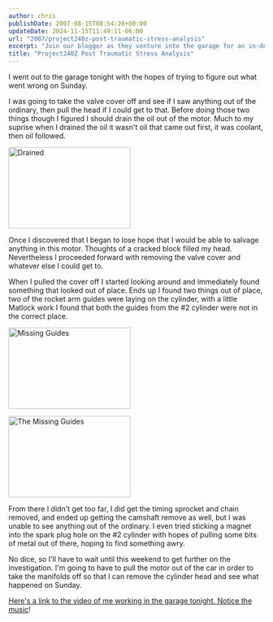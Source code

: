 ```yaml
---
author: chris
publishDate: 2007-08-15T08:54:26+00:00
updateDate: 2024-11-15T11:49:11-06:00
url: "2007/project240z-post-traumatic-stress-analysis"
excerpt: "Join our blogger as they venture into the garage for an in-depth investigation into a motor failure, detailing their step-by-step process, from draining oil to uncovering misplaced rocket arm guides. Packed with photos and plans for future exploration, this post delves into the mystery of the misbehaving motor."
title: "Project240Z Post Traumatic Stress Analysis"
---
```


I went out to the garage tonight with the hopes of trying to figure out what went wrong on Sunday.

I was going to take the valve cover off and see if I saw anything out of the ordinary, then pull the head if I could get to that. Before doing those two things though I figured I should drain the oil out of the motor. Much to my suprise when I drained the oil it wasn't oil that came out first, it was coolant, then oil followed.

<a href="https://www.flickr.com/photos/chammond/1121489208/"><img height="160" alt="Drained" src="https://farm2.static.flickr.com/1107/1121489208_b95723354c_m.jpg" width="240" /></a> 

Once I discovered that I began to lose hope that I would be able to salvage anything in this motor. Thoughts of a cracked block filled my head. Nevertheless I proceeded forward with removing the valve cover and whatever else I could get to.

When I pulled the cover off I started looking around and immediately found something that looked out of place. Ends up I found two things out of place, two of the rocket arm guides were laying on the cylinder, with a little Matlock work I found that both the guides from the #2 cylinder were not in the correct place.

<a href="https://www.flickr.com/photos/chammond/1121928912/"><img height="160" alt="Missing Guides" src="https://farm2.static.flickr.com/1295/1121928912_e64a78ead2_m.jpg" width="240" /></a> 

<a href="https://www.flickr.com/photos/chammond/1121096163/"><img height="160" alt="The Missing Guides" src="https://farm2.static.flickr.com/1160/1121096163_380c044e99_m.jpg" width="240" /></a> 

From there I didn't get too far, I did get the timing sprocket and chain removed, and ended up getting the camshaft remove as well, but I was unable to see anything out of the ordinary. I even tried sticking a magnet into the spark plug hole on the #2 cylinder with hopes of pulling some bits of metal out of there, hoping to find something awry.

No dice, so I'll have to wait until this weekend to get further on the investigation. I'm going to have to pull the motor out of the car in order to take the manifolds off so that I can remove the cylinder head and see what happened on Sunday.

[Here's a link to the video of me working in the garage tonight. Notice the music](/post-traumatic-stress-analysis)!
